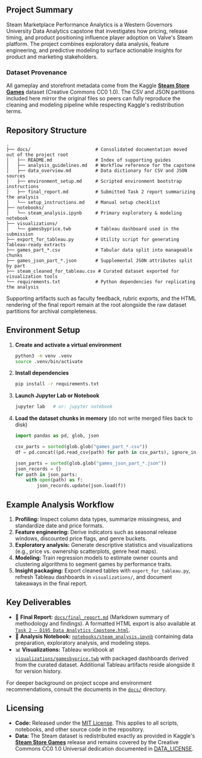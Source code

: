 ## Project Summary

Steam Marketplace Performance Analytics is a Western Governors University Data Analytics capstone that investigates how pricing, release timing, and product positioning influence player adoption on Valve's Steam platform. The project combines exploratory data analysis, feature engineering, and predictive modeling to surface actionable insights for product and marketing stakeholders.

### Dataset Provenance

All gameplay and storefront metadata come from the Kaggle [**Steam Store Games**](https://www.kaggle.com/datasets/nikdavis/steam-store-games) dataset (Creative Commons CC0 1.0). The CSV and JSON partitions included here mirror the original files so peers can fully reproduce the cleaning and modeling pipeline while respecting Kaggle's redistribution terms.

## Repository Structure

```
.
├── docs/                        # Consolidated documentation moved out of the project root
│   ├── README.md                # Index of supporting guides
│   ├── analysis_guidelines.md   # Workflow reference for the capstone
│   ├── data_overview.md         # Data dictionary for CSV and JSON sources
│   ├── environment_setup.md     # Scripted environment bootstrap instructions
│   ├── final_report.md          # Submitted Task 2 report summarizing the analysis
│   └── setup_instructions.md    # Manual setup checklist
├── notebooks/
│   └── steam_analysis.ipynb     # Primary exploratory & modeling notebook
├── visualizations/
│   └── gamesbyprice.twb         # Tableau dashboard used in the submission
├── export_for_tableau.py        # Utility script for generating Tableau-ready extracts
├── games_part_*.csv             # Tabular data split into manageable chunks
├── games_json_part_*.json       # Supplemental JSON attributes split by part
├── steam_cleaned_for_tableau.csv # Curated dataset exported for visualization tools
└── requirements.txt             # Python dependencies for replicating the analysis
```
Supporting artifacts such as faculty feedback, rubric exports, and the HTML rendering of the final report remain at the root alongside the raw dataset partitions for archival completeness.

## Environment Setup
1. **Create and activate a virtual environment**
   ```bash
   python3 -m venv .venv
   source .venv/bin/activate
   ```
2. **Install dependencies**
   ```bash
   pip install -r requirements.txt
   ```
3. **Launch Jupyter Lab or Notebook**
   ```bash
   jupyter lab   # or: jupyter notebook
   ```
4. **Load the dataset chunks in memory** (do not write merged files back to disk)
   ```python
   import pandas as pd, glob, json

   csv_parts = sorted(glob.glob("games_part_*.csv"))
   df = pd.concat((pd.read_csv(path) for path in csv_parts), ignore_index=True)

   json_parts = sorted(glob.glob("games_json_part_*.json"))
   json_records = {}
   for path in json_parts:
       with open(path) as f:
           json_records.update(json.load(f))
   ```

## Example Analysis Workflow
1. **Profiling:** Inspect column data types, summarize missingness, and standardize date and price formats.
2. **Feature engineering:** Derive indicators such as seasonal release windows, discounted price flags, and genre buckets.
3. **Exploratory analysis:** Generate descriptive statistics and visualizations (e.g., price vs. ownership scatterplots, genre heat maps).
4. **Modeling:** Train regression models to estimate owner counts and clustering algorithms to segment games by performance traits.
5. **Insight packaging:** Export cleaned tables with `export_for_tableau.py`, refresh Tableau dashboards in `visualizations/`, and document takeaways in the final report.

## Key Deliverables
- 📄 **Final Report:** [`docs/final_report.md`](docs/final_report.md) (Markdown summary of methodology and findings). A formatted HTML export is also available at [`Task 2 — D195 Data Analytics Capstone.html`](Task%202%20%E2%80%94%20D195%20Data%20Analytics%20Capstone.html).
- 📓 **Analysis Notebook:** [`notebooks/steam_analysis.ipynb`](notebooks/steam_analysis.ipynb) containing data preparation, exploratory analysis, and modeling steps.
- 📊 **Visualizations:** Tableau workbook at [`visualizations/gamesbyprice.twb`](visualizations/gamesbyprice.twb) with packaged dashboards derived from the curated dataset. Additional Tableau artifacts reside alongside it for version history.

For deeper background on project scope and environment recommendations, consult the documents in the [`docs/`](docs/README.md) directory.

## Licensing
- **Code:** Released under the [MIT License](LICENSE). This applies to all scripts, notebooks, and other source code in the repository.
- **Data:** The Steam dataset is redistributed exactly as provided in Kaggle's [**Steam Store Games**](https://www.kaggle.com/datasets/nikdavis/steam-store-games) release and remains covered by the Creative Commons CC0 1.0 Universal dedication documented in [DATA_LICENSE](DATA_LICENSE).
